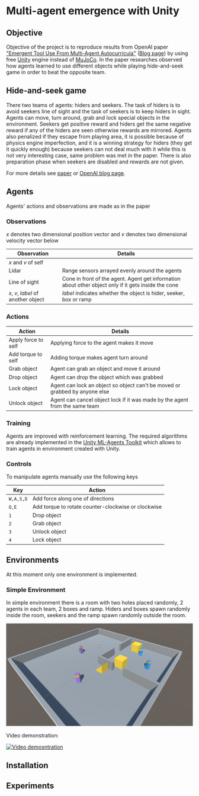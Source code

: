 # Multi-agent emergence with Unity

## Objective
Objective of the project is to reproduce results from OpenAI paper ["Emergent Tool Use From Multi-Agent Autocurricula"](https://arxiv.org/abs/1909.07528) ([Blog page](https://openai.com/blog/emergent-tool-use/)) by using free [Unity](https://unity.com/) engine instead of [MuJoCo](http://www.mujoco.org/). In the paper researches observed how agents learned to use different objects while playing hide-and-seek game in order to beat the opposite team.

## Hide-and-seek game
There two teams of agents: hiders and seekers. The task of hiders is to avoid seekers line of sight and the task of seekers is to keep hiders in sight. Agents can move, turn around, grab and lock special objects in the environment. Seekers get positive reward and hiders get the same negative reward if any of the hiders are seen otherwise rewards are mirrored. Agents also penalized if they escape from playing area, it is possible because of physics engine imperfection, and it is a winning strategy for hiders (they get it quickly enough) because seekers can not deal much with it while this is not very interesting case, same problem was met in the paper. There is also preparation phase when seekers are disabled and rewards are not given.

For more details see [paper](https://arxiv.org/abs/1909.07528) or [OpenAI blog page](https://openai.com/blog/emergent-tool-use/).
## Agents
Agents' actions and observations are made as in the paper
### Observations
*x* denotes two dimensional position vector and *v* denotes two dimensional velocity vector below

| Observation | Details |
|-|-|
| *x* and *v* of self |  |
| Lidar | Range sensors arrayed evenly around the agents |
| Line of sight | Cone in front of the agent. Agent get information about other object only if it gets inside the cone |
| *x*, *v*, *label* of another object | *label* indicates whether the object is hider, seeker, box or ramp |

### Actions
| Action | Details |
|-|-|
| Apply force to self | Applying force to the agent makes it move |
| Add torque to self | Adding torque makes agent turn around |
| Grab object | Agent can grab an object and move it around |
| Drop object | Agent can drop the object which was grabbed |
| Lock object | Agent can lock an object so object can't be moved or grabbed by anyone else |
| Unlock object | Agent can cancel object lock if it was made by the agent from the same team |

### Training
Agents are improved with reinforcement learning. The required algorithms are already implemented in the [Unity ML-Agents Toolkit](https://github.com/Unity-Technologies/ml-agents) which allows to train agents in environment created with Unity.

### Controls
To manipulate agents manually use the following keys

| Key | Action |
|-|-|
| `W,A,S,D` | Add force along one of directions |
| `Q,E` | Add torque to rotate counter-clockwise or clockwise |
| `1` | Drop object |
| `2` | Grab object |
| `3` | Unlock object |
| `4` | Lock object |

## Environments
At this moment only one environment is implemented.

### Simple Environment
In simple environment there is a room with two holes placed randomly, 2 agents in each team, 2 boxes and ramp. Hiders and boxes spawn randomly inside the room, seekers and the ramp spawn randomly outside the room.

![Simple environment image](img/env3.PNG?raw=true "Title")

Video demonstration:

[![Video demosntration](https://img.youtube.com/vi/Bk1vIVzacZs/0.jpg)](https://www.youtube.com/watch?v=Bk1vIVzacZs)
## Installation

## Experiments
